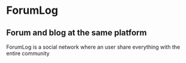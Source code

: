 # ForumLog
## Forum and blog at the same platform

ForumLog is a social network where an user share everything with the entire community
